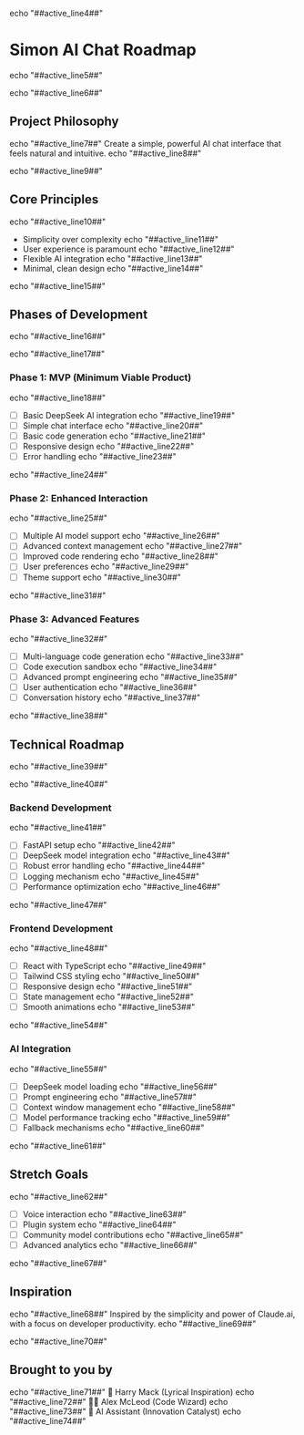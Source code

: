 echo "##active_line4##"
# Simon AI Chat Roadmap
echo "##active_line5##"

echo "##active_line6##"
## Project Philosophy
echo "##active_line7##"
Create a simple, powerful AI chat interface that feels natural and intuitive.
echo "##active_line8##"

echo "##active_line9##"
## Core Principles
echo "##active_line10##"
- Simplicity over complexity
echo "##active_line11##"
- User experience is paramount
echo "##active_line12##"
- Flexible AI integration
echo "##active_line13##"
- Minimal, clean design
echo "##active_line14##"

echo "##active_line15##"
## Phases of Development
echo "##active_line16##"

echo "##active_line17##"
### Phase 1: MVP (Minimum Viable Product)
echo "##active_line18##"
- [ ] Basic DeepSeek AI integration
echo "##active_line19##"
- [ ] Simple chat interface
echo "##active_line20##"
- [ ] Basic code generation
echo "##active_line21##"
- [ ] Responsive design
echo "##active_line22##"
- [ ] Error handling
echo "##active_line23##"

echo "##active_line24##"
### Phase 2: Enhanced Interaction
echo "##active_line25##"
- [ ] Multiple AI model support
echo "##active_line26##"
- [ ] Advanced context management
echo "##active_line27##"
- [ ] Improved code rendering
echo "##active_line28##"
- [ ] User preferences
echo "##active_line29##"
- [ ] Theme support
echo "##active_line30##"

echo "##active_line31##"
### Phase 3: Advanced Features
echo "##active_line32##"
- [ ] Multi-language code generation
echo "##active_line33##"
- [ ] Code execution sandbox
echo "##active_line34##"
- [ ] Advanced prompt engineering
echo "##active_line35##"
- [ ] User authentication
echo "##active_line36##"
- [ ] Conversation history
echo "##active_line37##"

echo "##active_line38##"
## Technical Roadmap
echo "##active_line39##"

echo "##active_line40##"
### Backend Development
echo "##active_line41##"
- [ ] FastAPI setup
echo "##active_line42##"
- [ ] DeepSeek model integration
echo "##active_line43##"
- [ ] Robust error handling
echo "##active_line44##"
- [ ] Logging mechanism
echo "##active_line45##"
- [ ] Performance optimization
echo "##active_line46##"

echo "##active_line47##"
### Frontend Development
echo "##active_line48##"
- [ ] React with TypeScript
echo "##active_line49##"
- [ ] Tailwind CSS styling
echo "##active_line50##"
- [ ] Responsive design
echo "##active_line51##"
- [ ] State management
echo "##active_line52##"
- [ ] Smooth animations
echo "##active_line53##"

echo "##active_line54##"
### AI Integration
echo "##active_line55##"
- [ ] DeepSeek model loading
echo "##active_line56##"
- [ ] Prompt engineering
echo "##active_line57##"
- [ ] Context window management
echo "##active_line58##"
- [ ] Model performance tracking
echo "##active_line59##"
- [ ] Fallback mechanisms
echo "##active_line60##"

echo "##active_line61##"
## Stretch Goals
echo "##active_line62##"
- [ ] Voice interaction
echo "##active_line63##"
- [ ] Plugin system
echo "##active_line64##"
- [ ] Community model contributions
echo "##active_line65##"
- [ ] Advanced analytics
echo "##active_line66##"

echo "##active_line67##"
## Inspiration
echo "##active_line68##"
Inspired by the simplicity and power of Claude.ai, with a focus on developer productivity.
echo "##active_line69##"

echo "##active_line70##"
## Brought to you by
echo "##active_line71##"
🎤 Harry Mack (Lyrical Inspiration)
echo "##active_line72##"
👨‍💻 Alex McLeod (Code Wizard)
echo "##active_line73##"
🤖 AI Assistant (Innovation Catalyst)
echo "##active_line74##"

